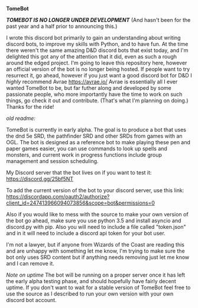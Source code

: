 **TomeBot**

***TOMEBOT IS NO LONGER UNDER DEVELOPMENT***
(And hasn't been for the past year and a half prior to announcing this.)

I wrote this discord bot primarily to gain an understanding about writing discord bots, to improve my skills with Python, and to have fun. At the time there weren't the same amazing D&D discord bots that exist today, and I'm delighted this got any of the attention that it did, even as such a rough around the edged project. I'm going to leave this repository here, however an official version of the bot is no longer being hosted. If people want to try resurrect it, go ahead, however if you just want a good discord bot for D&D I *highly* recommend Avrae https://avrae.io/
Avrae is essentially all I ever wanted TomeBot to be, but far futher along and developed by some passionate people, who more importantly have the time to work on such things, go check it out and contribute. (That's what I'm planning on doing.)
Thanks for the ride!

*old readme:*

TomeBot is currently in early alpha.
The goal is to produce a bot that uses the dnd 5e SRD, the pathfinder SRD and other SRDs from games with an OGL.
The bot is designed as a reference bot to make playing these pen and paper games easier,
you can use commands to look up spells and monsters, and current work in progress functions include group management and session scheduling.

My Discord server that the bot lives on if you want to test it:
https://discord.gg/25bf5NT

To add the current version of the bot to your discord server, use this link: https://discordapp.com/oauth2/authorize?client_id=247413966094073856&scope=bot&permissions=0

Also if you would like to mess with the source to make your own version of the bot go ahead,
make sure you use python 3.5 and install asyncio and discord.py with pip.
Also you will need to include a file called "token.json" and in it will need to include a discord api token for your bot user.

I'm not a lawyer, but if anyone from Wizards of the Coast are reading this and are unhappy with something let me know,
I'm trying to make sure the bot only uses SRD content but if anything needs removing just let me know and I can remove it.

*Note on uptime*
The bot will be running on a proper server once it has left the early alpha testing phase, and should hopefully have fairly decent uptime.
If you don't want to wait for a stable version of TomeBot feel free to use the source as I described to run your own version with your own discord bot account.
